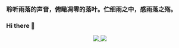 ### 聆听雨落的声音，俯瞰凋零的落叶。伫细雨之中，感雨落之殇。
### Hi there 👋
<div align="center">
  <a href="https://rainss.cn/">
    <img src="https://github-readme-stats.vercel.app/api?username=rainerosion&show_icons=true&hide_border=true&locale=en" />
  </a>
  <img src="https://github-readme-stats.vercel.app/api/top-langs/?username=rainerosion&layout=compact&locale=en" />
  <!--<p><img src="https://github-readme-stats.vercel.app/api?username=username&show_icons=true&icon_color=805AD5&text_color=718096&bg_color=ffffff&locale=cn" /></p>-->
</div>
<!--
**rainerosion/rainerosion** is a ✨ _special_ ✨ repository because its `README.md` (this file) appears on your GitHub profile.

Here are some ideas to get you started:

- 🔭 I’m currently working on ...
- 🌱 I’m currently learning ...
- 👯 I’m looking to collaborate on ...
- 🤔 I’m looking for help with ...
- 💬 Ask me about ...
- 📫 How to reach me: ...
- 😄 Pronouns: ...
- ⚡ Fun fact: ...
-->
